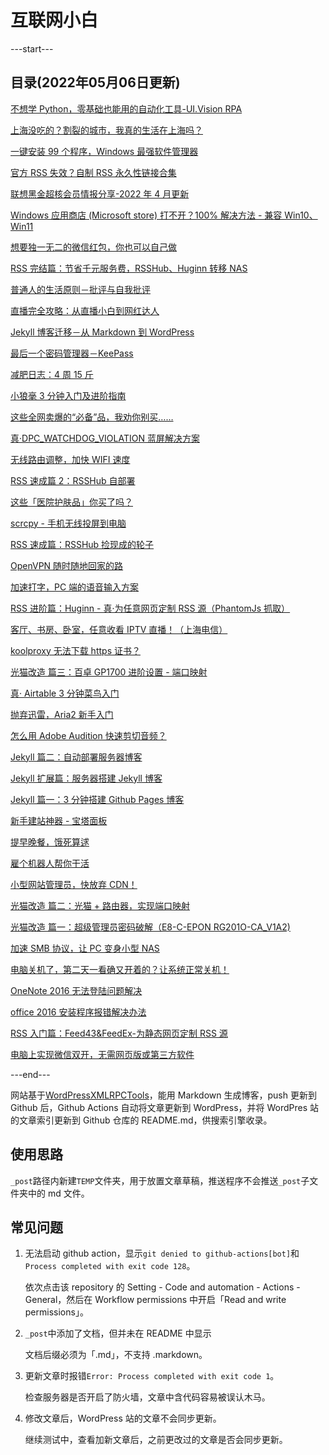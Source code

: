 # 互联网小白

---start---
## 目录(2022年05月06日更新)
[](https://newzone.top/p/test/)

[不想学 Python，零基础也能用的自动化工具-UI.Vision RPA](https://newzone.top/p/2022-04-21-UIVision_RPA/)

[上海没吃的？割裂的城市，我真的生活在上海吗？](https://newzone.top/p/2022-04-20-Survivorship_Bias_in_Shanghai_2022/)

[一键安装 99 个程序，Windows 最强软件管理器](https://newzone.top/p/2022-03-21-Winget_the_strongest_software_manager_for_Windows/)

[官方 RSS 失效？自制 RSS 永久性链接合集](https://newzone.top/p/2022-03-17-RSS_Persistent_Link_Collection/)

[联想黑金超核会员情报分享-2022 年 4 月更新](https://newzone.top/p/2022-03-09-Lenovo_black_card_member/)

[Windows 应用商店 (Microsoft store) 打不开？100% 解决方法 - 兼容 Win10、Win11](https://newzone.top/p/2022-02-19-Microsoft_store_fixed/)

[想要独一无二的微信红包，你也可以自己做](https://newzone.top/p/2022-01-23-WeChat_Lucky_Money_Cover/)

[RSS 完结篇：节省千元服务费，RSSHub、Huginn 转移 NAS](https://newzone.top/p/2021-10-23-NAS_with_RSSHub_and_Huginn/)

[普通人的生活原则－批评与自我批评](https://newzone.top/p/2021-05-31-Principles_Criticism_and_Self-Criticism/)

[直播完全攻略：从直播小白到网红达人](https://newzone.top/p/2021-03-22-Live_Streaming/)

[Jekyll 博客迁移－从 Markdown 到 WordPress](https://newzone.top/p/2021-01-27-Blog_Jekyll_to_WordPress/)

[最后一个密码管理器－KeePass](https://newzone.top/p/2021-01-02-KeePass_the_real_lastpassword/)

[减肥日志：4 周 15 斤](https://newzone.top/p/2020-12-17-Weight_log/)

[小狼毫 3 分钟入门及进阶指南](https://newzone.top/p/2020-11-27-RIME_input/)

[这些全网卖爆的“必备”品，我劝你别买……](https://newzone.top/p/2020-11-01-Gym_equipment_throw_away/)

[真·DPC_WATCHDOG_VIOLATION 蓝屏解决方案](https://newzone.top/p/2020-10-25-DPC_WATCHDOG_VIOLATION/)

[无线路由调整，加快 WIFI 速度](https://newzone.top/p/2020-09-13-WIFI_speed_up/)

[RSS 速成篇 2：RSSHub 自部署](https://newzone.top/p/2020-03-25-RSSHub_on_vps/)

[这些「医院护肤品」你买了吗？](https://newzone.top/p/2019-10-04-Fake_AKA_hospital_skin_care_products/)

[scrcpy - 手机无线投屏到电脑](https://newzone.top/p/2019-08-26-Scrcpy_screen_projection/)

[RSS 速成篇：RSSHub 捡现成的轮子](https://newzone.top/p/2019-04-01-RSSHub_noob/)

[OpenVPN 随时随地回家的路](https://newzone.top/p/2019-03-31-OpenVPN_back_to_home/)

[加速打字，PC 端的语音输入方案](https://newzone.top/p/2018-12-28-Voice_input_try/)

[RSS 进阶篇：Huginn - 真·为任意网页定制 RSS 源（PhantomJs 抓取）](https://newzone.top/p/2018-10-07-Huginn_scraping_any_website/)

[客厅、书房、卧室，任意收看 IPTV 直播！（上海电信）](https://newzone.top/p/2018-06-19-IPTV_direckly/)

[koolproxy 无法下载 https 证书？](https://newzone.top/p/2018-06-10-koolproxy_https/)

[光猫改造 篇三：百卓 GP1700 进阶设置 - 端口映射](https://newzone.top/p/2018-06-08-Baizhuo_GP1700/)

[真· Airtable 3 分钟菜鸟入门](https://newzone.top/p/2018-05-24-Airtable_noob/)

[抛弃迅雷，Aria2 新手入门](https://newzone.top/p/2018-05-15-Aria2_a_new_download_tool-/)

[怎么用 Adobe Audition 快速剪切音频？](https://newzone.top/p/2018-05-04-Audition_cut_mp3/)

[Jekyll 篇二：自动部署服务器博客](https://newzone.top/p/2018-05-03-Jekyll_blog_autodeploy/)

[Jekyll 扩展篇：服务器搭建 Jekyll 博客](https://newzone.top/p/2018-05-02-Jekyll_blog_on_vps/)

[Jekyll 篇一：3 分钟搭建 Github Pages 博客](https://newzone.top/p/2018-05-01-Jekyll_blog_on_github_pages/)

[新手建站神器 - 宝塔面板](https://newzone.top/p/2018-04-30-BaoTa_deploy_vps/)

[提早晚餐，饿死算逑](https://newzone.top/p/2018-03-06-No_more_dinner/)

[雇个机器人帮你干活](https://newzone.top/p/2018-01-31-Hire_a_robot/)

[小型网站管理员，快放弃 CDN！](https://newzone.top/p/2018-01-19-Forget_the_cdn/)

[光猫改造 篇二：光猫 + 路由器，实现端口映射](https://newzone.top/p/2017-10-18-Light_cat_Port_forwarding/)

[光猫改造 篇一：超级管理员密码破解（E8-C-EPON RG201O-CA_V1A2)](https://newzone.top/p/2017-10-18-Light_cat_E8-C-EPON_admin/)

[加速 SMB 协议，让 PC 变身小型 NAS](https://newzone.top/p/2017-09-03-SMB_LAN_sharing/)

[电脑关机了，第二天一看确又开着的？让系统正常关机！](https://newzone.top/p/2017-09-02-Forced_shutdown/)

[OneNote 2016 无法登陆问题解决](https://newzone.top/p/2017-07-29-OneNote_2016_cannot_be_logged_in/)

[office 2016 安装程序报错解决办法](https://newzone.top/p/2017-07-28-Office_2016_installer_error/)

[RSS 入门篇：Feed43&FeedEx-为静态网页定制 RSS 源](https://newzone.top/p/2017-04-22-RSS_FEED43_FeedEx/)

[电脑上实现微信双开，无需网页版或第三方软件](https://newzone.top/p/2017-04-18-WeChat_multi_open/)

---end---

网站基于[WordPressXMLRPCTools](https://github.com/zhaoolee/WordPressXMLRPCTools)，能用 Markdown 生成博客，push 更新到 Github 后，Github Actions 自动将文章更新到 WordPress，并将 WordPres 站的文章索引更新到 Github 仓库的 README.md，供搜索引擎收录。

## 使用思路

`_post`路径内新建`TEMP`文件夹，用于放置文章草稿，推送程序不会推送`_post`子文件夹中的 md 文件。

## 常见问题

1. 无法启动 github action，显示`git denied to github-actions[bot]`和`Process completed with exit code 128`。

   依次点击该 repository 的 Setting - Code and automation - Actions - General，然后在 Workflow permissions 中开启「Read and write permissions」。

2. `_post`中添加了文档，但并未在 README 中显示

   文档后缀必须为「.md」，不支持 .markdown。

3. 更新文章时报错`Error: Process completed with exit code 1`。

   检查服务器是否开启了防火墙，文章中含代码容易被误认木马。

4. 修改文章后，WordPress 站的文章不会同步更新。

   继续测试中，查看加新文章后，之前更改过的文章是否会同步更新。
